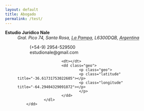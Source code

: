 ```yaml
---  
layout: default
title: Abogado
permalink: /test/
---  
```


<dl class="vcard">
        <dt class="fn n org"><strong>Estudio Jurídico Nale</strong></dt>
        <dd><address class="adr">
                <span class="street-address" title="Gral. Pico 74">Gral. Pico 74</span>, 
                <span class="locality" title="Santa Rosa">Santa Rosa</span>, 
                <abbr class="region" title="La Pampa">La Pampa</abbr>, 
                <span class="postal-code">L6300DQB</span>, 
                <abbr class="country-name" title="Argentina">Argentina</abbr></address>
                <dl>
                        <dt class="tel type" title="Teléfono celular"></dt><dd class="tel value">(+54-9) 2954-529500</dd>
                        <dt class="email type" title="e-mail"></dt> <dd class="email">estudionale@gmail.com</dd>

                        <dt></dt>
                        <dd class="geo">
                                <p class="geo">
                                <p class="latitude" title="-36.61731753022605"></p>
                                <p class="longitude" title="-64.29404329091872"></p>
                                </p>
                        </dd>
                </dl>
        </dd>
</dl>






<!--
###### Abogado  

###### Gustavo David Nale  

###### (02954) 15-529500  

###### [![](/images/whatsapp.png)](https://wa.me/5492954529500/) [![](/images/telegram.png)](https://t.me/gustavo_ok/)  
-->
